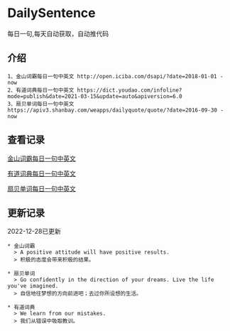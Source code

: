 # DailySentence

每日一句,每天自动获取，自动推代码

## 介绍

```
1、金山词霸每日一句中英文 http://open.iciba.com/dsapi/?date=2018-01-01 - now
2、有道词典每日一句中英文 https://dict.youdao.com/infoline?mode=publish&date=2021-03-15&update=auto&apiversion=6.0
3、扇贝单词每日一句中英文 https://apiv3.shanbay.com/weapps/dailyquote/quote/?date=2016-09-30 - now
```

## 查看记录

[金山词霸每日一句中英文](./data/iciba/)

[有道词典每日一句中英文](./data/youdao/)

[扇贝单词每日一句中英文](./data/shanbay/)

## 更新记录
2022-12-28已更新 
```
* 金山词霸
  > A positive attitude will have positive results.
  > 积极的态度会带来积极的结果。 

* 扇贝单词
  > Go confidently in the direction of your dreams. Live the life you've imagined.
  > 自信地往梦想的方向前进吧；去过你所设想的生活。

* 有道词典
  > We learn from our mistakes.
  > 我们从错误中吸取教训。

```
